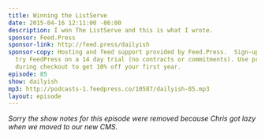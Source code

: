 ```yaml
---
title: Winning the ListServe
date: 2015-04-16 12:11:00 -06:00
description: I won The ListServe and this is what I wrote.
sponsor: Feed.Press
sponsor-link: http://feed.press/dailyish
sponsor-copy: Hosting and feed support provided by Feed.Press.  Sign-up today and
  try FeedPress on a 14 day trial (no contracts or commitments). Use promo code "dailyish"
  during checkout to get 10% off your first year.
episode: 85
show: dailyish
mp3: http://podcasts-1.feedpress.co/10587/dailyish-85.mp3
layout: episode
---
```


<em>Sorry the show notes for this episode were removed because Chris got lazy when we moved to our new CMS</em>.
